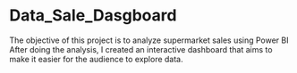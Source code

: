 # Data_Sale_Dasgboard
The objective of this project is to analyze supermarket sales using Power BI After doing the analysis, I created an interactive dashboard that aims to make it easier for the audience to explore data.

